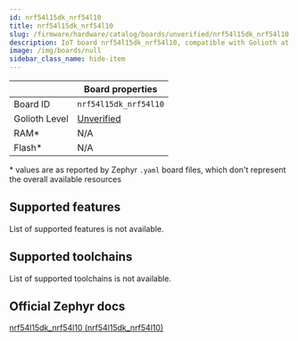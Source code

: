 ```yaml
---
id: nrf54l15dk_nrf54l10
title: nrf54l15dk_nrf54l10
slug: /firmware/hardware/catalog/boards/unverified/nrf54l15dk_nrf54l10
description: IoT board nrf54l15dk_nrf54l10, compatible with Golioth at unverified level.
image: /img/boards/null
sidebar_class_name: hide-item
---
```


[//]: # (This is an auto-generated file, do not edit! Changes to it will be lost upon re-generation)



|                | Board properties     |
| -------------  | -------------------- |
| Board ID       | `nrf54l15dk_nrf54l10` |
| Golioth Level  | [Unverified](/firmware/hardware#unverified-boards) |
| RAM*           | N/A |
| Flash*         | N/A |

\* values are as reported by Zephyr `.yaml` board files, which don't represent the overall available resources



## Supported features

List of supported features is not available.

## Supported toolchains

List of supported toolchains is not available.

## Official Zephyr docs

[nrf54l15dk_nrf54l10 (nrf54l15dk_nrf54l10)](https://docs.zephyrproject.org/latest/boards/nordic/nrf54l15dk/doc/index.html)
